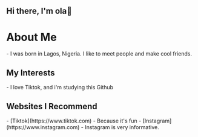 ## Hi there, I'm ola👋
<h1>About Me</h1> 
- I was born in Lagos, Nigeria. I like to meet people and make cool friends.

<h2>My Interests</h2>
- I love Tiktok, and i'm studying this Github

<h2>Websites I Recommend</h2> 
- [Tiktok](https://www.tiktok.com) - Because it's fun
- [Instagram](https://www.instagram.com) - Instagram is very informative.

<!--
**raymondshile/raymondshile** is a ✨ _special_ ✨ repository because its `README.md` (this file) appears on your GitHub profile.

Here are some ideas to get you started:

- 🔭 I’m currently working on ...
- 🌱 I’m currently learning ...
- 👯 I’m looking to collaborate on ...
- 🤔 I’m looking for help with ...
- 💬 Ask me about ...
- 📫 How to reach me: ...
- 😄 Pronouns: ...
- ⚡ Fun fact: ...
-->

